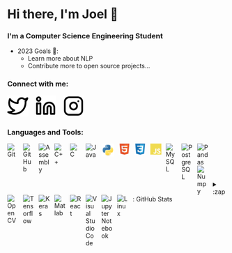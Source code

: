 # Hi there, I'm Joel 👋 

### I'm a Computer Science Engineering Student

-  2023 Goals 🥅: 
   - Learn more about NLP
   - Contribute more to open source projects...
 

### Connect with me:


[![website](./img/twitter-light.svg)](https://twitter.com/joeljoeljohn#gh-light-mode-only)
&nbsp;&nbsp;
[![website](./img/linkedin-light.svg)](https://linkedin.com/in/joel-john-42a17156#gh-light-mode-only)
&nbsp;&nbsp;
[![website](./img/instagram-light.svg)](https://instagram.com/joel_john_135#gh-light-mode-only)

### Languages and Tools:



<img align="left" alt="Git" width="26px" src="https://cdn.jsdelivr.net/gh/devicons/devicon/icons/git/git-original.svg" style="padding-right:10px;" />
<img align="left" alt="GitHub" width="26px" src="https://www.svgrepo.com/show/512317/github-142.svg" style="padding-right:10px;" />
<img align="left" alt="Assembly" width="26px" src="https://www.pngkey.com/png/detail/479-4794953_assembly-x86-x86-icon.png" style="padding-right:10px;" />
<img align="left" alt="C++" width="26px" src="https://cdn.jsdelivr.net/gh/devicons/devicon/icons/cplusplus/cplusplus-original.svg" style="padding-right:10px;" />
<img align="left" alt="C" width="26px" src="https://cdn.jsdelivr.net/gh/devicons/devicon/icons/c/c-original.svg" style="padding-right:10px;" />
<img align="left" alt="Java" width="26px" src="https://cdn.jsdelivr.net/gh/devicons/devicon/icons/java/java-original.svg" style="padding-right:10px;" />
<img align="left" alt="Python" width="30px" src="https://raw.githubusercontent.com/devicons/devicon/master/icons/python/python-original.svg" style="padding-right:10px;" />
<img align="left" alt="HTML" width="26px" src="https://raw.githubusercontent.com/devicons/devicon/master/icons/html5/html5-original.svg" style="padding-right:10px;" />
<img align="left" alt="CSS" width="26px" src="https://raw.githubusercontent.com/devicons/devicon/master/icons/css3/css3-original.svg" style="padding-right:10px;" />
<img align="left" alt="JavaScript" width="26px" src="https://raw.githubusercontent.com/devicons/devicon/master/icons/javascript/javascript-plain.svg" style="padding-right:10px;" />
<img align="left" alt="MySQL" width="26px" src="https://cdn.jsdelivr.net/gh/devicons/devicon/icons/mysql/mysql-original.svg" style="padding-right:10px;" />
<img align="left" alt="PostgreSQL" width="26px" src="https://www.svgrepo.com/show/354200/postgresql.svg" style="padding-right:10px;" />
<img align="left" alt="Pandas" width="26px" src="https://upload.wikimedia.org/wikipedia/commons/2/22/Pandas_mark.svg" style="padding-right:10px;" />
<img align="left" alt="Numpy" width="26px" src="https://www.svgrepo.com/show/354127/numpy.svg" style="padding-right:10px;" />
<img align="left" alt="OpenCV" width="26px" src="https://www.svgrepo.com/show/354139/opencv.svg" style="padding-right:10px;" />
<img align="left" alt="Tensorflow" width="26px" src="https://www.svgrepo.com/show/354440/tensorflow.svg" style="padding-right:10px;" />
<img align="left" alt="Keras" width="26px" src="https://upload.wikimedia.org/wikipedia/commons/a/ae/Keras_logo.svg" style="padding-right:10px;" />
<img align="left" alt="Matlab" width="26px" src="https://www.svgrepo.com/show/373830/matlab.svg" style="padding-right:10px;" />
<br />

<img align="left" alt="React" width="26px" src="https://cdn.jsdelivr.net/gh/devicons/devicon/icons/react/react-original.svg" style="padding-right:10px;" />
<img align="left" alt="Visual Studio Code" width="26px" src="https://www.svgrepo.com/show/354522/visual-studio-code.svg" style="padding-right:10px;" />
<img align="left" alt="Jupyter Notebook" width="26px" src="https://www.svgrepo.com/show/353949/jupyter.svg" style="padding-right:10px;" />
<img align="left" alt="Linux" width="26px" src="https://www.svgrepo.com/show/448236/linux.svg" style="padding-right:10px;" />

<br />
<br />
<br />
<br />
<details>
  <summary>:zap: GitHub Stats</summary>

  ![Top Langs](https://github-readme-stats.vercel.app/api/top-langs/?username=joeljohn135)

  [![GitHub Streak](http://github-readme-streak-stats.herokuapp.com?user=joeljohn135&theme=ayu-mirage&date_format=M%20j%5B%2C%20Y%5D)](https://git.io/streak-stats)
  
</details>



[twitter]: https://twitter.com/joeljoeljohn
[instagram]: https://www.instagram.com/joel_john_135/
[linkedin]: https://www.linkedin.com/in/joel-john-42a17156/

